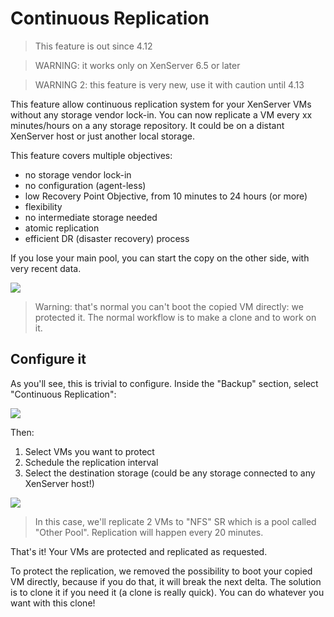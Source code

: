 # Continuous Replication

> This feature is out since 4.12

> WARNING: it works only on XenServer 6.5 or later

> WARNING 2: this feature is very new, use it with caution until 4.13

This feature allow continuous replication system for your XenServer VMs without any storage vendor lock-in. You can now replicate a VM every xx minutes/hours on a any storage repository. It could be on a distant XenServer host or just another local storage.

This feature covers multiple objectives:

* no storage vendor lock-in
* no configuration (agent-less)
* low Recovery Point Objective, from 10 minutes to 24 hours (or more)
* flexibility
* no intermediate storage needed
* atomic replication
* efficient DR (disaster recovery) process

If you lose your main pool, you can start the copy on the other side, with very recent data.

![](https://xen-orchestra.com/blog/content/images/2016/01/replication.png)

> Warning: that's normal you can't boot the copied VM directly: we protected it. The normal workflow is to make a clone and to work on it.

## Configure it

As you'll see, this is trivial to configure. Inside the "Backup" section, select "Continuous Replication":

![](https://xen-orchestra.com/blog/content/images/2016/01/continuous_replication.png)

Then:

1. Select VMs you want to protect
1. Schedule the replication interval
1. Select the destination storage (could be any storage connected to any XenServer host!)

![](https://xen-orchestra.com/blog/content/images/2016/01/continuous_replication2.png)

> In this case, we'll replicate 2 VMs to "NFS" SR which is a pool called "Other Pool". Replication will happen every 20 minutes.

That's it! Your VMs are protected and replicated as requested.

To protect the replication, we removed the possibility to boot your copied VM directly, because if you do that, it will break the next delta. The solution is to clone it if you need it (a clone is really quick). You can do whatever you want with this clone!